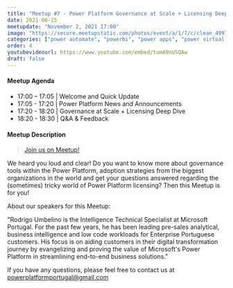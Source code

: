 ```yaml
---
title: "Meetup #7 - Power Platform Governance at Scale + Licensing Deep Dive!"
date: 2021-06-15
meetupdate: "November 2, 2021 17:00"
image: "https://secure.meetupstatic.com/photos/event/a/1/7/c/clean_499781340.jpeg"
categories: ["power automate", "powerbi", "power apps", "power virtual agents"]
order: 4
youtubevideourl: https://www.youtube.com/embed/tumA9nUSQAw
draft: false
---
```


#### Meetup Agenda

* 17:00 – 17:05 | Welcome and Quick Update
* 17:05 - 17:20 | Power Platform News and Announcements
* 17:20 - 18:20 | Governance at Scale + Licensing Deep Dive
* 18:20 - 18:30 | Q&A & Feedback

#### Meetup Description

> [Join us on Meetup!](https://www.meetup.com/pt-BR/power_platform_portugal/events/281688213/)

We heard you loud and clear! Do you want to know more about governance tools within the Power Platform, adoption strategies from the biggest organizations in the world and get your questions answered regarding the (sometimes) tricky world of Power Platform licensing? Then this Meetup is for you!

About our speakers for this Meetup:

"Rodrigo Umbelino is the Intelligence Technical Specialist at Microsoft Portugal. For the past few years, he has been leading pre-sales analytical, business intelligence and low code workloads for Enterprise Portuguese customers. His focus is on aiding customers in their digital transformation journey by evangelizing and proving the value of Microsoft's Power Platform in streamlining end-to-end business solutions."

If you have any questions, please feel free to contact us at powerplatformportugal@gmail.com
